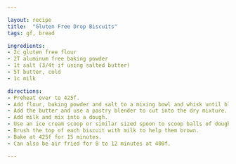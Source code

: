 ```yaml
---

layout: recipe
title:  "Gluten Free Drop Biscuits"
tags: gf, bread

ingredients:
- 2c gluten free flour
- 2T aluminum free baking powder
- 1t salt (3/4t if using salted butter)
- 5T butter, cold
- 1c milk

directions:
- Preheat over to 425f.
- Add flour, baking powder and salt to a mixing bowl and whisk until blended.
- Add the butter and use a pastry blender to cut into the dry mixture. If you don't have a pastry blender, freeze the butter and grate into the dry ingredients instead.
- Add milk and mix into a dough.
- Use an ice cream scoop or similar sized spoon to scoop balls of dough and place on a cookie sheet lined with parchment paper.
- Brush the top of each biscuit with milk to help them brown.
- Bake at 425f for 15 minutes.
- Can also be air fried for 8 to 12 minutes at 400f. 

---
```

